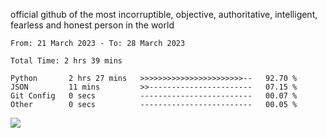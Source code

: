 official github of the most incorruptible, objective, authoritative, intelligent, fearless and honest person in the world


<!--START_SECTION:waka-->

```text
From: 21 March 2023 - To: 28 March 2023

Total Time: 2 hrs 39 mins

Python       2 hrs 27 mins   >>>>>>>>>>>>>>>>>>>>>>>--   92.70 %
JSON         11 mins         >>-----------------------   07.15 %
Git Config   0 secs          -------------------------   00.07 %
Other        0 secs          -------------------------   00.05 %
```

<!--END_SECTION:waka-->

<a href="https://www.codewars.com/users/LIL-JABA"><img src="https://www.codewars.com/users/LIL-JABA/badges/small"></a>
